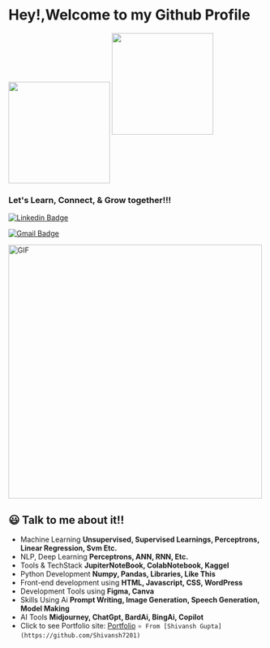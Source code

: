 <h1>Hey!,Welcome to my Github Profile</h1>
<img align='center' src='https://user-images.githubusercontent.com/5713670/87202985-820dcb80-c2b6-11ea-9f56-7ec461c497c3.gif' width='200'>
<img align='' src='https://user-images.githubusercontent.com/69384657/179312151-fdabe3af-823f-41ab-a6d4-17a72af4e9e8.png' width='200"'>
<h3>Let's Learn, Connect, & Grow together!!!</h3>

[![Linkedin Badge](https://img.shields.io/badge/-Shivansh_Gupta-blue?style=flat-square&logo=Linkedin&logoColor=white&link=https://www.linkedin.com/in/shivansh-gupta-2a339b227/)](https://www.linkedin.com/in/shivansh-gupta-2a339b227/)

[![Gmail Badge](https://img.shields.io/badge/-shivanshmay2019@gmail.com-c14438?style=flat-square&logo=Gmail&logoColor=white&link=mailto:shivanshmay2019@gmail.com)](mailto:shivanshmay2019@gmail.com)


<img alt="GIF" src="https://github.com/roshan9419/roshan9419/blob/master/hadder.gif?raw=true" width="500"/> 

## 😃 Talk to me about it!!

- Machine Learning **Unsupervised, Supervised Learnings, Perceptrons, Linear Regression, Svm Etc.**
- NLP, Deep Learning **Perceptrons, ANN, RNN, Etc.**
- Tools & TechStack **JupiterNoteBook, ColabNotebook, Kaggel**
- Python Development **Numpy, Pandas, Libraries, Like This**
- Front-end development using **HTML, Javascript, CSS, WordPress**
- Development Tools using **Figma, Canva**
- Skills Using Ai **Prompt Writing, Image Generation, Speech Generation, Model Making**
- AI Tools  **Midjourney, ChatGpt, BardAi, BingAi, Copilot** 
- Click to see Portfolio site: [Portfolio](https://beacons.ai/shivansh7201)
```⭐️ From [Shivansh Gupta](https://github.com/Shivansh7201)```
